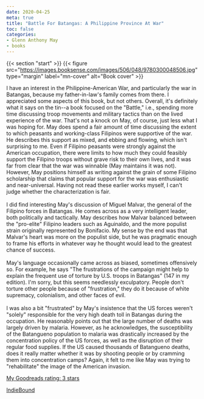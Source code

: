 ```yaml
---
date: 2020-04-25
meta: true
title: "Battle For Batangas: A Philippine Province At War"
toc: false
categories:
- Glenn Anthony May
- books
---
```


{{< section "start" >}}
{{< figure src="https://images.booksense.com/images/506/048/9780300048506.jpg" type="margin" label="mn-cover" alt="Book cover" >}}

I have an interest in the Philippine-American War, and particularly the war in Batangas, because my father-in-law's family comes from there. I appreciated some aspects of this book, but not others. Overall, it's definitely what it says on the tin--a book focused on the "Battle," i.e., spending more time discussing troop movements and military tactics than on the lived experience of the war. That's not a knock on May, of course, just less what I was hoping for. May does spend a fair amount of time discussing the extent to which peasants and working-class Filipinos were supportive of the war. He describes this support as mixed, and ebbing and flowing, which isn't surprising to me. Even if Filipino peasants were strongly against the American occupation, there were limits to how much they could feasibly support the Filipino troops without grave risk to their own lives, and it was far from clear that the war was winnable (May maintains it was not). However, May positions himself as writing against the grain of some Filipino scholarship that claims that popular support for the war was enthusiastic and near-universal. Having not read these earlier works myself, I can't judge whether the characterization is fair. <br /><br />I did find interesting May's discussion of Miguel Malvar, the general of the Filipino forces in Batangas. He comes across as a very intelligent leader, both politically and tactically. May describes how Malvar balanced between the "pro-elite" Filipino leaders such as Aguinaldo, and the more populist strain originally represented by Bonifacio. My sense by the end was that Malvar's heart was more on the populist side, but he was pragmatic enough to frame his efforts in whatever way he thought would lead to the greatest chance of success. <br /><br />May's language occasionally came across as biased, sometimes offensively so. For example, he says "The frustrations of the campaign might help to explain the frequent use of torture by U.S. troops in Batangas" (147 in my edition). I'm sorry, but this seems needlessly exculpatory. People don't torture other people because of "frustration," they do it because of white supremacy, colonialism, and other faces of evil.<br /><br />I was also a bit "frustrated" by May's insistence that the US forces weren't "solely" responsible for the very high death toll in Batangas during the occupation. He reasonably points out that the large number of deaths was largely driven by malaria. However, as he acknowledges, the susceptibility of the Batangueno population to malaria was drastically increased by the concentration policy of the US forces, as well as the disruption of their regular food supplies. If the US caused thousands of Batangueno deaths, does it really matter whether it was by shooting people or by cramming them into concentration camps? Again, it felt to me like May was trying to "rehabilitate" the image of the American invasion.

[My Goodreads rating: 3 stars](https://www.goodreads.com/review/show/3287992926)  

[IndieBound](https://www.indiebound.org/book/9780300048506)
